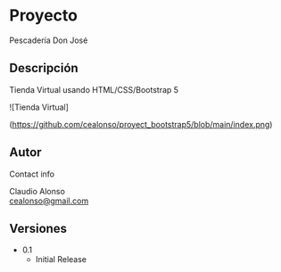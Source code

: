 # Proyecto

Pescadería Don José

## Descripción

Tienda Virtual usando HTML/CSS/Bootstrap 5


![Tienda Virtual]

(https://github.com/cealonso/proyect_bootstrap5/blob/main/index.png)


## Autor

Contact info

Claudio Alonso  
[cealonso@gmail.com](cealonso@gmail.com)

## Versiones

* 0.1
    * Initial Release

